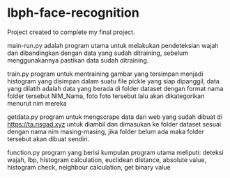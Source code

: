 # lbph-face-recognition
Project created to complete my final project.

main-run.py
adalah program utama untuk melakukan pendeteksian wajah dan dibandingkan dengan data yang sudah ditraining, sebelum menggunakannya pastikan data sudah ditraining.

train.py
program untuk mentraining gambar yang tersimpan menjadi histogram yang disimpan dalam suatu file pickle yang siap dipanggil, data yang dilatih adalah data yang berada di folder dataset dengan format nama folder tersebut NIM_Nama, foto foto tersebut lalu akan dikategorikan menurut nim mereka

getdata.py
program untuk mengscrape data dari web yang sudah dibuat di https://ta.risgad.xyz untuk diambil dan dimasukan ke folder dataset sesuai dengan nama nim masing-masing, jika folder belum ada maka folder tersebut akan dibuat sendiri.

function.py
program yang berisi kumpulan program utama meliputi: deteksi wajah, lbp, histogram calculation, euclidean distance, absolute value, histogram check, neighbour calculation, get binary value
